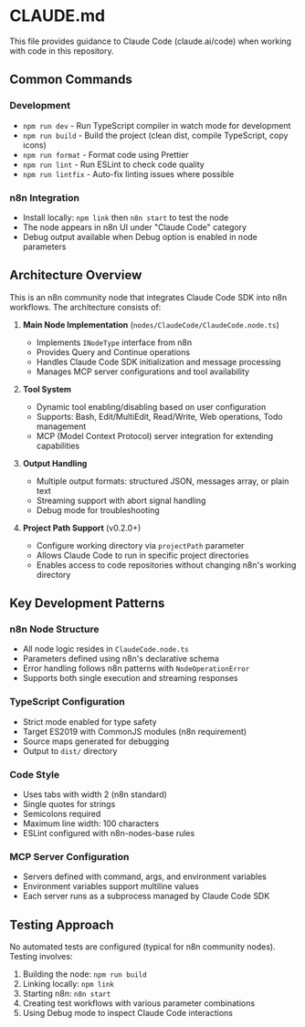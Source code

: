 # CLAUDE.md

This file provides guidance to Claude Code (claude.ai/code) when working with code in this repository.

## Common Commands

### Development
- `npm run dev` - Run TypeScript compiler in watch mode for development
- `npm run build` - Build the project (clean dist, compile TypeScript, copy icons)
- `npm run format` - Format code using Prettier
- `npm run lint` - Run ESLint to check code quality
- `npm run lintfix` - Auto-fix linting issues where possible

### n8n Integration
- Install locally: `npm link` then `n8n start` to test the node
- The node appears in n8n UI under "Claude Code" category
- Debug output available when Debug option is enabled in node parameters

## Architecture Overview

This is an n8n community node that integrates Claude Code SDK into n8n workflows. The architecture consists of:

1. **Main Node Implementation** (`nodes/ClaudeCode/ClaudeCode.node.ts`)
   - Implements `INodeType` interface from n8n
   - Provides Query and Continue operations
   - Handles Claude Code SDK initialization and message processing
   - Manages MCP server configurations and tool availability

2. **Tool System**
   - Dynamic tool enabling/disabling based on user configuration
   - Supports: Bash, Edit/MultiEdit, Read/Write, Web operations, Todo management
   - MCP (Model Context Protocol) server integration for extending capabilities

3. **Output Handling**
   - Multiple output formats: structured JSON, messages array, or plain text
   - Streaming support with abort signal handling
   - Debug mode for troubleshooting

4. **Project Path Support** (v0.2.0+)
   - Configure working directory via `projectPath` parameter
   - Allows Claude Code to run in specific project directories
   - Enables access to code repositories without changing n8n's working directory

## Key Development Patterns

### n8n Node Structure
- All node logic resides in `ClaudeCode.node.ts`
- Parameters defined using n8n's declarative schema
- Error handling follows n8n patterns with `NodeOperationError`
- Supports both single execution and streaming responses

### TypeScript Configuration
- Strict mode enabled for type safety
- Target ES2019 with CommonJS modules (n8n requirement)
- Source maps generated for debugging
- Output to `dist/` directory

### Code Style
- Uses tabs with width 2 (n8n standard)
- Single quotes for strings
- Semicolons required
- Maximum line width: 100 characters
- ESLint configured with n8n-nodes-base rules

### MCP Server Configuration
- Servers defined with command, args, and environment variables
- Environment variables support multiline values
- Each server runs as a subprocess managed by Claude Code SDK

## Testing Approach

No automated tests are configured (typical for n8n community nodes). Testing involves:
1. Building the node: `npm run build`
2. Linking locally: `npm link`
3. Starting n8n: `n8n start`
4. Creating test workflows with various parameter combinations
5. Using Debug mode to inspect Claude Code interactions